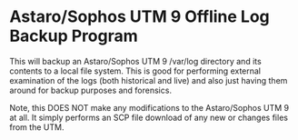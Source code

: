 # Astaro/Sophos UTM 9 Offline Log Backup Program

This will backup an Astaro/Sophos UTM 9 /var/log directory and its contents to a local file system.  This is good for performing external examination of the logs (both historical and live) and also just having them around for backup purposes and forensics.

Note, this DOES NOT make any modifications to the Astaro/Sophos UTM 9 at all.  It simply performs an SCP file download of any new or changes files from the UTM.
